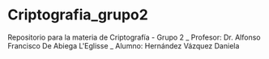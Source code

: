 # Criptografia_grupo2
Repositorio para la materia de Criptografía - Grupo 2 _ Profesor: Dr. Alfonso Francisco De Abiega L'Eglisse _ Alumno: Hernández Vázquez Daniela
